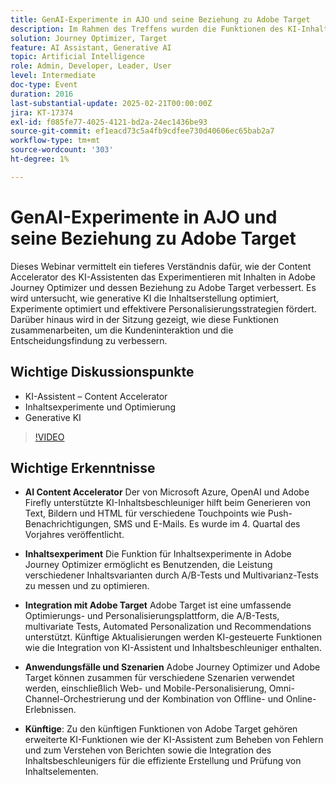 ```yaml
---
title: GenAI-Experimente in AJO und seine Beziehung zu Adobe Target
description: Im Rahmen des Treffens wurden die Funktionen des KI-Inhaltsbeschleunigers bei der Generierung von Text, Bildern und HTML, Inhaltsexperimente über Adobe Journey Optimizer, die Integration mit Adobe Target zur Optimierung und Personalisierung, verschiedene Anwendungsfälle für kombinierte Tools und zukünftige Entwicklungen einschließlich erweiterter KI-Funktionen hervorgehoben.
solution: Journey Optimizer, Target
feature: AI Assistant, Generative AI
topic: Artificial Intelligence
role: Admin, Developer, Leader, User
level: Intermediate
doc-type: Event
duration: 2016
last-substantial-update: 2025-02-21T00:00:00Z
jira: KT-17374
exl-id: f085fe77-4025-4121-bd2a-24ec1436be93
source-git-commit: ef1eacd73c5a4fb9cdfee730d40606ec65bab2a7
workflow-type: tm+mt
source-wordcount: '303'
ht-degree: 1%

---
```


# GenAI-Experimente in AJO und seine Beziehung zu Adobe Target

Dieses Webinar vermittelt ein tieferes Verständnis dafür, wie der Content Accelerator des KI-Assistenten das Experimentieren mit Inhalten in Adobe Journey Optimizer und dessen Beziehung zu Adobe Target verbessert. Es wird untersucht, wie generative KI die Inhaltserstellung optimiert, Experimente optimiert und effektivere Personalisierungsstrategien fördert. Darüber hinaus wird in der Sitzung gezeigt, wie diese Funktionen zusammenarbeiten, um die Kundeninteraktion und die Entscheidungsfindung zu verbessern.

## Wichtige Diskussionspunkte

* KI-Assistent – Content Accelerator
* Inhaltsexperimente und Optimierung
* Generative KI

>[!VIDEO](https://video.tv.adobe.com/v/3444453/?learn=on&enablevpops)

## Wichtige Erkenntnisse

* **AI Content Accelerator** Der von Microsoft Azure, OpenAI und Adobe Firefly unterstützte KI-Inhaltsbeschleuniger hilft beim Generieren von Text, Bildern und HTML für verschiedene Touchpoints wie Push-Benachrichtigungen, SMS und E-Mails. Es wurde im 4. Quartal des Vorjahres veröffentlicht.

* **Inhaltsexperiment** Die Funktion für Inhaltsexperimente in Adobe Journey Optimizer ermöglicht es Benutzenden, die Leistung verschiedener Inhaltsvarianten durch A/B-Tests und Multivarianz-Tests zu messen und zu optimieren.

* **Integration mit Adobe Target** Adobe Target ist eine umfassende Optimierungs- und Personalisierungsplattform, die A/B-Tests, multivariate Tests, Automated Personalization und Recommendations unterstützt. Künftige Aktualisierungen werden KI-gesteuerte Funktionen wie die Integration von KI-Assistent und Inhaltsbeschleuniger enthalten.

* **Anwendungsfälle und Szenarien** Adobe Journey Optimizer und Adobe Target können zusammen für verschiedene Szenarien verwendet werden, einschließlich Web- und Mobile-Personalisierung, Omni-Channel-Orchestrierung und der Kombination von Offline- und Online-Erlebnissen.

* **Künftige**: Zu den künftigen Funktionen von Adobe Target gehören erweiterte KI-Funktionen wie der KI-Assistent zum Beheben von Fehlern und zum Verstehen von Berichten sowie die Integration des Inhaltsbeschleunigers für die effiziente Erstellung und Prüfung von Inhaltselementen.
